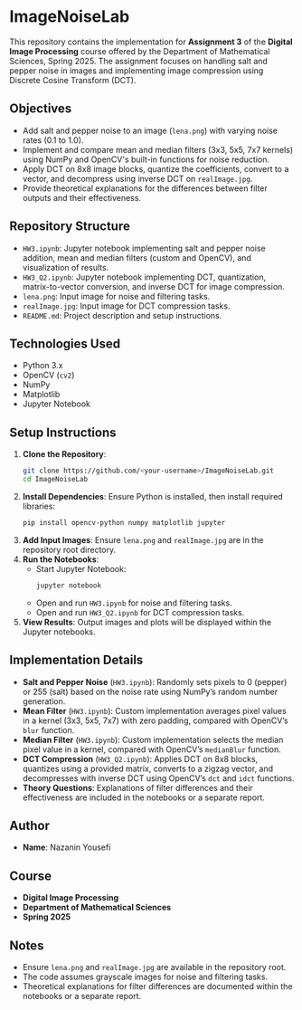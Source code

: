 # ImageNoiseLab

This repository contains the implementation for **Assignment 3** of the **Digital Image Processing** course offered by the Department of Mathematical Sciences, Spring 2025. The assignment focuses on handling salt and pepper noise in images and implementing image compression using Discrete Cosine Transform (DCT).

## Objectives
- Add salt and pepper noise to an image (`lena.png`) with varying noise rates (0.1 to 1.0).
- Implement and compare mean and median filters (3x3, 5x5, 7x7 kernels) using NumPy and OpenCV's built-in functions for noise reduction.
- Apply DCT on 8x8 image blocks, quantize the coefficients, convert to a vector, and decompress using inverse DCT on `realImage.jpg`.
- Provide theoretical explanations for the differences between filter outputs and their effectiveness.

## Repository Structure
- `HW3.ipynb`: Jupyter notebook implementing salt and pepper noise addition, mean and median filters (custom and OpenCV), and visualization of results.
- `HW3_Q2.ipynb`: Jupyter notebook implementing DCT, quantization, matrix-to-vector conversion, and inverse DCT for image compression.
- `lena.png`: Input image for noise and filtering tasks.
- `realImage.jpg`: Input image for DCT compression tasks.
- `README.md`: Project description and setup instructions.

## Technologies Used
- Python 3.x
- OpenCV (`cv2`)
- NumPy
- Matplotlib
- Jupyter Notebook

## Setup Instructions
1. **Clone the Repository**:
   ```bash
   git clone https://github.com/<your-username>/ImageNoiseLab.git
   cd ImageNoiseLab
   ```
2. **Install Dependencies**:
   Ensure Python is installed, then install required libraries:
   ```bash
   pip install opencv-python numpy matplotlib jupyter
   ```
3. **Add Input Images**:
   Ensure `lena.png` and `realImage.jpg` are in the repository root directory.
4. **Run the Notebooks**:
   - Start Jupyter Notebook:
     ```bash
     jupyter notebook
     ```
   - Open and run `HW3.ipynb` for noise and filtering tasks.
   - Open and run `HW3_Q2.ipynb` for DCT compression tasks.
5. **View Results**:
   Output images and plots will be displayed within the Jupyter notebooks.

## Implementation Details
- **Salt and Pepper Noise** (`HW3.ipynb`): Randomly sets pixels to 0 (pepper) or 255 (salt) based on the noise rate using NumPy’s random number generation.
- **Mean Filter** (`HW3.ipynb`): Custom implementation averages pixel values in a kernel (3x3, 5x5, 7x7) with zero padding, compared with OpenCV’s `blur` function.
- **Median Filter** (`HW3.ipynb`): Custom implementation selects the median pixel value in a kernel, compared with OpenCV’s `medianBlur` function.
- **DCT Compression** (`HW3_Q2.ipynb`): Applies DCT on 8x8 blocks, quantizes using a provided matrix, converts to a zigzag vector, and decompresses with inverse DCT using OpenCV’s `dct` and `idct` functions.
- **Theory Questions**: Explanations of filter differences and their effectiveness are included in the notebooks or a separate report.

## Author
- **Name**: Nazanin Yousefi

## Course
- **Digital Image Processing**
- **Department of Mathematical Sciences**
- **Spring 2025**

## Notes
- Ensure `lena.png` and `realImage.jpg` are available in the repository root.
- The code assumes grayscale images for noise and filtering tasks.
- Theoretical explanations for filter differences are documented within the notebooks or a separate report.
